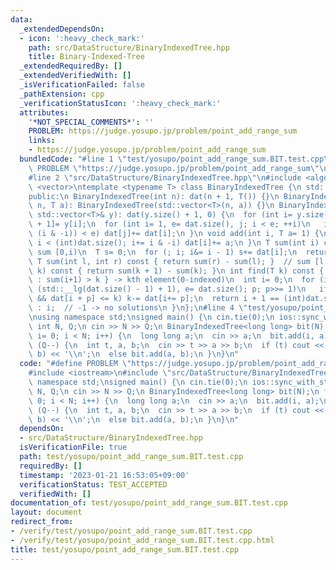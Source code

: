 ```yaml
---
data:
  _extendedDependsOn:
  - icon: ':heavy_check_mark:'
    path: src/DataStructure/BinaryIndexedTree.hpp
    title: Binary-Indexed-Tree
  _extendedRequiredBy: []
  _extendedVerifiedWith: []
  _isVerificationFailed: false
  _pathExtension: cpp
  _verificationStatusIcon: ':heavy_check_mark:'
  attributes:
    '*NOT_SPECIAL_COMMENTS*': ''
    PROBLEM: https://judge.yosupo.jp/problem/point_add_range_sum
    links:
    - https://judge.yosupo.jp/problem/point_add_range_sum
  bundledCode: "#line 1 \"test/yosupo/point_add_range_sum.BIT.test.cpp\"\n#define\
    \ PROBLEM \"https://judge.yosupo.jp/problem/point_add_range_sum\"\n#include <iostream>\n\
    #line 2 \"src/DataStructure/BinaryIndexedTree.hpp\"\n#include <algorithm>\n#include\
    \ <vector>\ntemplate <typename T> class BinaryIndexedTree {\n std::vector<T> dat;\n\
    public:\n BinaryIndexedTree(int n): dat(n + 1, T()) {}\n BinaryIndexedTree(int\
    \ n, T a): BinaryIndexedTree(std::vector<T>(n, a)) {}\n BinaryIndexedTree(const\
    \ std::vector<T>& y): dat(y.size() + 1, 0) {\n  for (int i= y.size(); i--;) dat[i\
    \ + 1]= y[i];\n  for (int i= 1, e= dat.size(), j; i < e; ++i)\n   if ((j= i +\
    \ (i & -i)) < e) dat[j]+= dat[i];\n }\n void add(int i, T a= 1) {\n  for (++i;\
    \ i < (int)dat.size(); i+= i & -i) dat[i]+= a;\n }\n T sum(int i) const {  //\
    \ sum [0,i)\n  T s= 0;\n  for (; i; i&= i - 1) s+= dat[i];\n  return s;\n }\n\
    \ T sum(int l, int r) const { return sum(r) - sum(l); }  // sum [l,r)\n T operator[](int\
    \ k) const { return sum(k + 1) - sum(k); }\n int find(T k) const {  // min { i\
    \ : sum(i+1) > k } -> kth element(0-indexed)\n  int i= 0;\n  for (int p= 1 <<\
    \ (std::__lg(dat.size() - 1) + 1), e= dat.size(); p; p>>= 1)\n   if (i + p < e\
    \ && dat[i + p] <= k) k-= dat[i+= p];\n  return i + 1 == (int)dat.size() ? -1\
    \ : i;  // -1 -> no solutions\n }\n};\n#line 4 \"test/yosupo/point_add_range_sum.BIT.test.cpp\"\
    \nusing namespace std;\nsigned main() {\n cin.tie(0);\n ios::sync_with_stdio(0);\n\
    \ int N, Q;\n cin >> N >> Q;\n BinaryIndexedTree<long long> bit(N);\n for (int\
    \ i= 0; i < N; i++) {\n  long long a;\n  cin >> a;\n  bit.add(i, a);\n }\n while\
    \ (Q--) {\n  int t, a, b;\n  cin >> t >> a >> b;\n  if (t) cout << bit.sum(a,\
    \ b) << '\\n';\n  else bit.add(a, b);\n }\n}\n"
  code: "#define PROBLEM \"https://judge.yosupo.jp/problem/point_add_range_sum\"\n\
    #include <iostream>\n#include \"src/DataStructure/BinaryIndexedTree.hpp\"\nusing\
    \ namespace std;\nsigned main() {\n cin.tie(0);\n ios::sync_with_stdio(0);\n int\
    \ N, Q;\n cin >> N >> Q;\n BinaryIndexedTree<long long> bit(N);\n for (int i=\
    \ 0; i < N; i++) {\n  long long a;\n  cin >> a;\n  bit.add(i, a);\n }\n while\
    \ (Q--) {\n  int t, a, b;\n  cin >> t >> a >> b;\n  if (t) cout << bit.sum(a,\
    \ b) << '\\n';\n  else bit.add(a, b);\n }\n}\n"
  dependsOn:
  - src/DataStructure/BinaryIndexedTree.hpp
  isVerificationFile: true
  path: test/yosupo/point_add_range_sum.BIT.test.cpp
  requiredBy: []
  timestamp: '2023-01-21 16:53:05+09:00'
  verificationStatus: TEST_ACCEPTED
  verifiedWith: []
documentation_of: test/yosupo/point_add_range_sum.BIT.test.cpp
layout: document
redirect_from:
- /verify/test/yosupo/point_add_range_sum.BIT.test.cpp
- /verify/test/yosupo/point_add_range_sum.BIT.test.cpp.html
title: test/yosupo/point_add_range_sum.BIT.test.cpp
---
```

